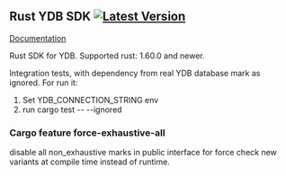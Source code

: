 ## Rust YDB SDK [![Latest Version](https://img.shields.io/crates/v/ydb.svg)](https://crates.io/crates/ydb)
[Documentation](https://docs.rs/ydb)

Rust SDK for YDB.
Supported rust: 1.60.0 and newer.


Integration tests, with dependency from real YDB database mark as ignored.
For run it:
1. Set YDB_CONNECTION_STRING env
2. run cargo test -- --ignored

### Cargo feature force-exhaustive-all

disable all non_exhaustive marks in public interface for force
check new variants at compile time instead of runtime.
